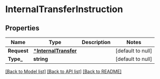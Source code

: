 # InternalTransferInstruction

## Properties
Name | Type | Description | Notes
------------ | ------------- | ------------- | -------------
**Request** | [***InternalTransfer**](internal_transfer.md) |  | [default to null]
**Type_** | **string** |  | [default to null]

[[Back to Model list]](../README.md#documentation-for-models) [[Back to API list]](../README.md#documentation-for-api-endpoints) [[Back to README]](../README.md)

